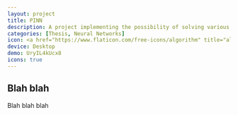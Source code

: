 ```yaml
---
layout: project
title: PINN
description: A project implementing the possibility of solving various kinds of differential equations with neural networks. 
categories: [Thesis, Neural Networks]
icon: <a href="https://www.flaticon.com/free-icons/algorithm" title="algorithm icons">Algorithm icons created by Becris - Flaticon</a>
device: Desktop
demo: UryIL4kUcx8
icons: true
---
```


## Blah blah

Blah blah blah
